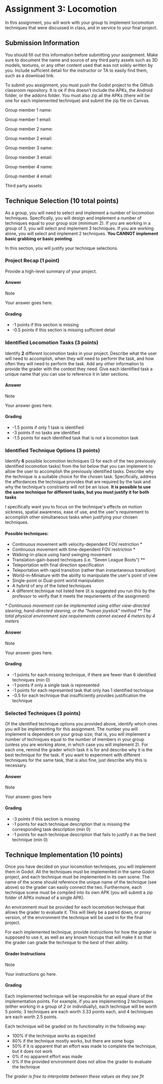 # Assignment 3: Locomotion
In this assignment, you will work with your group to implement locomotion techniques that were discussed in class, and in service to your final project.

## Submission Information
You should fill out this information before submitting your assignment. Make sure to document the name and source of any third party assets such as 3D models, textures, or any other content used that was not solely written by you. Include sufficient detail for the instructor or TA to easily find them, such as a download link.

To submit you assignment, you must push the Godot project to the Github classroom repository. It is ok if this doesn't include the APKs, the Android folder, or the addons folder. You must also zip all the APKs (there will be one for each implemented technique) and submit the zip file on Canvas.

Group member 1 name:

Group member 1 email:

Group member 2 name:

Group member 2 email:

Group member 3 name:

Group member 3 email:

Group member 4 name:

Group member 4 email:

Third party assets:

## Technique Selection (10 total points)
As a group, you will need to select and implement a number of locomotion techniques. Specifically, you will design and implement a number of techniques equal to your group size (minimum 2). If you are working in a group of 3, you will select and implement 3 techniques. If you are working alone, you will select and implement 2 techniques. **You CANNOT implement basic grabbing or basic pointing**. 

In this section, you will justify your technique selections.

### Project Recap (1 point)
Provide a high-level summary of your project.

#### Answer

> [!NOTE]
> Your answer goes here.

#### Grading
- -1 points if this section is missing
- -0.5 points if this section is missing sufficient detail

### Identified Locomotion Tasks (3 points)
Identify **2** different locomotion tasks in your project. Describe what the user will need to accomplish, when they will need to perform the task, and how often they will need to perform the task. Add any other information to provide the grader with the context they need. Give each identified task a unique name that you can use to reference it in later sections.

#### Answer

> [!NOTE]
> Your answer goes here.

#### Grading
- -1.5 points if only 1 task is identified
- -3 points if no tasks are identified
- -1.5 points for each identified task that is not a locomotion task

### Identified Technique Options (3 points)
Identify **6** possible locomotion techniques (3 for each of the two previously identified locomotion tasks) from the list below that you can implement to allow the user to accomplish the previously identified tasks. Describe why the technique is a suitable choice for the chosen task. Specifically, address the affordances the technique provides that are required by the task and why the technique's constraints will not be an issue. **It is possible to use the same technique for different tasks, but you must justify it for both tasks**

I specifically want you to focus on the technique's effects on motion sickness, spatial awareness, ease of use, and the user's requirement to accomplish other simultaneous tasks when justifying your chosen techniques.

#### Possible techniques:
 - Continuous movement with velocity-dependent FOV restriction \*
 - Continuous movement with time-dependent FOV restriction \*
 - Walking-in-place using hand swinging movement
 - Translation-gain-based techniques (i.e. "Seven League Boots") \*\*
 - Teleportation with final direction specification
 - Teleportation with rapid transition (rather than instantaneous transition)
 - World-in-Miniature with the abiilty to manipulate the user's point of view
 - Single-point or Dual-point world manipulation
 - A hybrid of any of the listed techniques
 - A different technique not listed here (it is suggested you run this by the professor to verify that it meets the requriements of the assignment)

*\* Continuous movement can be implemented using either view-directed steering, hand-directed steering, or the "human joystick" method*
*\*\* The total physical environment size requirements cannot exceed 4 meters by 4 meters*

#### Answer

> [!NOTE]
> Your answer goes here.

#### Grading
- -1 points for each missing technique, if there are fewer than 6 identified techniques (min 0)
- -1 points if only a single task is represented
- -1 points for each represented task that only has 1 identified technique
- -0.5 for each technique that insufficiently provides justification the technique

### Selected Techniques (3 points)
Of the identified technique options you provided above, identify which ones you will be implementing for this assignment. The number you will implement is dependent on your group size, that is, you will implement a number of techniques equal to the number of members in your group (unless you are working alone, in which case you will implement 2). For each one, remind the grader which task it is for and describe why it is the best technique for the task. If you want to experiment with different techniques for the same task, that is also fine, just describe why this is necessary.

#### Answer

> [!NOTE]
> Your answer goes here

#### Grading
- -3 points if this section is missing
- -1 points for each technique description that is missing the corresponding task description (min 0)
- -1 points for each technique description that fails to justify it as the best technique (min 0)

## Technique Implementation (10 points)
Once you have decided on your locomotion techniques, you will implement them in Godot. All the techniques must be implemented in the same Godot project, and each technique must be implemented in its own scene. The name of the scene should reference the unique name of the technique (see above) so the grader can easily connect the two. Furthermore, each technique scene must be compiled into its own APK (you will submit a zip folder of APKs instead of a single APK).

An environment must be provided for each locomotion technique that allows the grader to evaluate it. This will likely be a pared down, or proxy version, of the environment the technique will be used in for the final project.

For each implemented technique, provide instructions for how the grader is supposed to use it, as well as any known hiccups that will make it so that the grader can grade the technique to the best of their ability.

#### Grader Instructions

> [!NOTE]
> Your instructions go here.


#### Grading
Each implemented technique will be responsible for an equal share of the implementation points. For example, if you are implementing 2 techniques (either working in a group of 2 or individually), each technique will be worth 5 points; 3 techniques are each worth 3.33 points each, and 4 techniques are each worth 2.5 points.

Each technique will be graded on its functionality in the following way:

- 100% if the technique works as expected
- 80% if the technique mostly works, but there are some bugs
- 50% if it is apparent that an effort was made to complete the technique, but it does not work
- 0% if no apparent effort was made
- 0% if the provided environment does not allow the grader to evaluate the technique

*The grader is free to interpolate between these values as they see fit*

